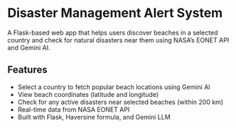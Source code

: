 # Disaster Management Alert System

A Flask-based web app that helps users discover beaches in a selected country and check for 
natural disasters near them using NASA’s EONET API and Gemini AI.

## Features

- Select a country to fetch popular beach locations using Gemini AI
- View beach coordinates (latitude and longitude)
- Check for any active disasters near selected beaches (within 200 km)
- Real-time data from NASA EONET API
- Built with Flask, Haversine formula, and Gemini LLM

